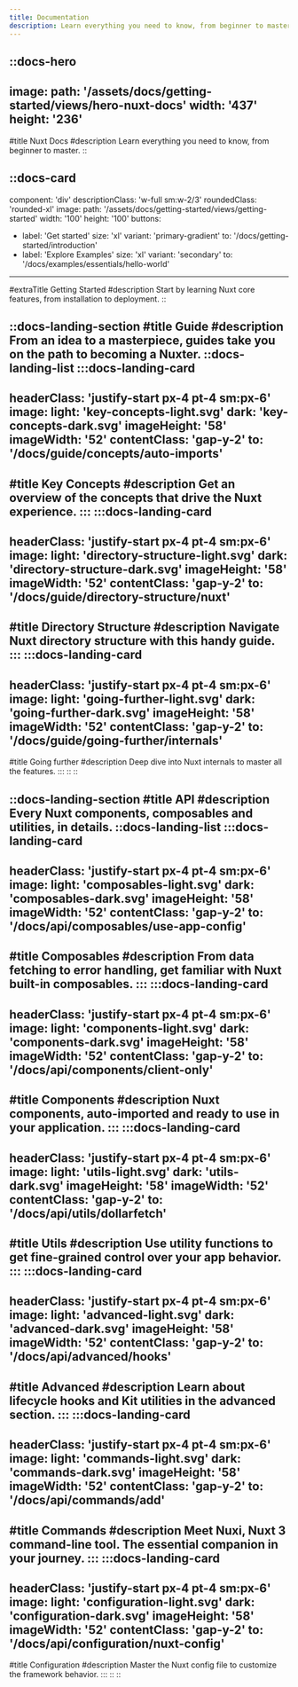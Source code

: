 ```yaml
---
title: Documentation
description: Learn everything you need to know, from beginner to master.
---
```

<!-- markdownlint-disable -->
<!-- @case-police-disable -->
::docs-hero
---
image:
  path: '/assets/docs/getting-started/views/hero-nuxt-docs'
  width: '437'
  height: '236'
---
#title
Nuxt Docs
#description
Learn everything you need to know, from beginner to master.
::

::docs-card
---
component: 'div'
descriptionClass: 'w-full sm:w-2/3'
roundedClass: 'rounded-xl'
image:
  path: '/assets/docs/getting-started/views/getting-started'
  width: '100'
  height: '100'
buttons:
  - label: 'Get started'
    size: 'xl'
    variant: 'primary-gradient'
    to: '/docs/getting-started/introduction'
  - label: 'Explore Examples'
    size: 'xl'
    variant: 'secondary'
    to: '/docs/examples/essentials/hello-world'
---
#extraTitle
Getting Started
#description
Start by learning Nuxt core features, from installation to deployment.
::



::docs-landing-section
#title
Guide
#description
From an idea to a masterpiece, guides take you on the path to becoming a Nuxter.
  ::docs-landing-list
  :::docs-landing-card
  ---
  headerClass: 'justify-start px-4 pt-4 sm:px-6'
  image:
    light: 'key-concepts-light.svg'
    dark: 'key-concepts-dark.svg'
  imageHeight: '58'
  imageWidth: '52'
  contentClass: 'gap-y-2'
  to: '/docs/guide/concepts/auto-imports'
  ---
  #title
  Key Concepts
  #description
  Get an overview of the concepts that drive the Nuxt experience.
  :::
  :::docs-landing-card
  ---
  headerClass: 'justify-start px-4 pt-4 sm:px-6'
  image:
    light: 'directory-structure-light.svg'
    dark: 'directory-structure-dark.svg'
  imageHeight: '58'
  imageWidth: '52'
  contentClass: 'gap-y-2'
  to: '/docs/guide/directory-structure/nuxt'
  ---
  #title
  Directory Structure
  #description
  Navigate Nuxt directory structure with this handy guide.
  :::
  :::docs-landing-card
  ---
  headerClass: 'justify-start px-4 pt-4 sm:px-6'
  image:
    light: 'going-further-light.svg'
    dark: 'going-further-dark.svg'
  imageHeight: '58'
  imageWidth: '52'
  contentClass: 'gap-y-2'
  to: '/docs/guide/going-further/internals'
  ---
  #title
  Going further
  #description
  Deep dive into Nuxt internals to master all the features.
  :::
  ::
::

::docs-landing-section
#title
API
#description
Every Nuxt components, composables and utilities, in details.
  ::docs-landing-list
  :::docs-landing-card
  ---
  headerClass: 'justify-start px-4 pt-4 sm:px-6'
  image:
    light: 'composables-light.svg'
    dark: 'composables-dark.svg'
  imageHeight: '58'
  imageWidth: '52'
  contentClass: 'gap-y-2'
  to: '/docs/api/composables/use-app-config'
  ---
  #title
  Composables
  #description
  From data fetching to error handling, get familiar with Nuxt built-in composables.
  :::
  :::docs-landing-card
  ---
  headerClass: 'justify-start px-4 pt-4 sm:px-6'
  image:
    light: 'components-light.svg'
    dark: 'components-dark.svg'
  imageHeight: '58'
  imageWidth: '52'
  contentClass: 'gap-y-2'
  to: '/docs/api/components/client-only'
  ---
  #title
  Components
  #description
  Nuxt components, auto-imported and ready to use in your application.
  :::
  :::docs-landing-card
  ---
  headerClass: 'justify-start px-4 pt-4 sm:px-6'
  image:
    light: 'utils-light.svg'
    dark: 'utils-dark.svg'
  imageHeight: '58'
  imageWidth: '52'
  contentClass: 'gap-y-2'
  to: '/docs/api/utils/dollarfetch'
  ---
  #title
  Utils
  #description
  Use utility functions to get fine-grained control over your app behavior.
  :::
  :::docs-landing-card
  ---
  headerClass: 'justify-start px-4 pt-4 sm:px-6'
  image:
    light: 'advanced-light.svg'
    dark: 'advanced-dark.svg'
  imageHeight: '58'
  imageWidth: '52'
  contentClass: 'gap-y-2'
  to: '/docs/api/advanced/hooks'
  ---
  #title
  Advanced
  #description
  Learn about lifecycle hooks and Kit utilities in the advanced section.
  :::
  :::docs-landing-card
  ---
  headerClass: 'justify-start px-4 pt-4 sm:px-6'
  image:
    light: 'commands-light.svg'
    dark: 'commands-dark.svg'
  imageHeight: '58'
  imageWidth: '52'
  contentClass: 'gap-y-2'
  to: '/docs/api/commands/add'
  ---
  #title
  Commands
  #description
  Meet Nuxi, Nuxt 3 command-line tool. The essential companion in your journey.
  :::
  :::docs-landing-card
  ---
  headerClass: 'justify-start px-4 pt-4 sm:px-6'
  image:
    light: 'configuration-light.svg'
    dark: 'configuration-dark.svg'
  imageHeight: '58'
  imageWidth: '52'
  contentClass: 'gap-y-2'
  to: '/docs/api/configuration/nuxt-config'
  ---
  #title
  Configuration
  #description
  Master the Nuxt config file to customize the framework behavior.
  :::
  ::
::
